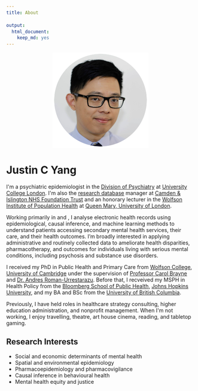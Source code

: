 ```yaml
---
title: About

output:
  html_document:
    keep_md: yes
---
```

<div id = "profile"><center><img src="profile_circle.png" alt="Headshot of Justin C Yang" alt="Justin C Yang, PhD" /><a href = "https://twitter.com/JustinCYang"><br><i class="fa-brands fa-twitter fa-2x"></i></a> <a href = "https://www.linkedin.com/in/yangjustinc"><i class="fa-brands fa-linkedin fa-2x"></i></a> <a href = "https://github.com/yangjustinc"><i class="fa-brands fa-github fa-2x"></i></a> <a href = "https://orcid.org/0000-0003-2881-4906"><i class="ai ai-orcid fa-2x"></i></a></center></div>

# Justin C Yang

I'm a psychiatric epidemiologist in the [Division of Psychiatry](https://www.ucl.ac.uk/psychiatry) at [University College London](https://www.ucl.ac.uk). I'm also the [research database](https://www.candi.nhs.uk/health-professionals/research/ci-research-database) manager at [Camden & Islington NHS Foundation Trust](https://www.candi.nhs.uk) and an honorary lecturer in the [Wolfson Institute of Population Health](https://www.qmul.ac.uk/wiph) at [Queen Mary, University of London](https://www.qmul.ac.uk). 

Working primarily in <i class="fa-brands fa-r-project" title="R"></i> and <i class="fa-brands fa-python" title="Python"></i>, I analyse electronic health records using epidemiological, causal inference, and machine learning methods to understand patients accessing secondary mental health services, their care, and their health outcomes. I’m broadly interested in applying administrative and routinely collected data to ameliorate health disparities, pharmacotherapy, and outcomes for individuals living with serious mental conditions, including psychosis and substance use disorders.

I received my PhD in Public Health and Primary Care from [Wolfson College](https://www.wolfson.cam.ac.uk), [University of Cambridge](https://www.cam.ac.uk) under the supervision of [Professor Carol Brayne](https://www.phpc.cam.ac.uk/people/visitors/professor-carol-brayne-cbe) and [Dr. Andres Roman-Urrestarazu](https://arc-eoe.nihr.ac.uk/about-us/people/researchers/andres-roman-urrestarazu). Before that, I recveived my MSPH in Health Policy from the [Bloomberg School of Public Health](https://publichealth.jhu.edu), [Johns Hopkins University](https://www.jhu.edu), and my BA and BSc from the [University of British Columbia](https://www.ubc.ca).

Previously, I have held roles in healthcare strategy consulting, higher education administration, and nonprofit management. When I'm not working, I enjoy travelling, theatre, art house cinema, reading, and tabletop gaming. 

## Research Interests
- Social and economic determinants of mental health
- Spatial and environmental epidemiology
- Pharmacoepidemiology and pharmacovigilance
- Causal inference in behavioural health
- Mental health equity and justice

<center>
<a href = "/cv/cv.pdf" aria-label="CV of Justin C Yang"><i class="ai ai-cv fa-3x"></i></a> 
</center>
